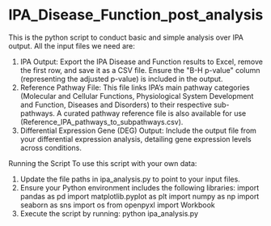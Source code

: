 # IPA_Disease_Function_post_analysis
This is the python script to conduct basic and simple analysis over IPA output.
All the input files we need are:
1. IPA Output: Export the IPA Disease and Function results to Excel, remove the first row, and save it as a CSV file. Ensure the "B-H p-value" column (representing the adjusted p-value) is included in the output.
2. Reference Pathway File: This file links IPA’s main pathway categories (Molecular and Cellular Functions, Physiological System Development and Function, Diseases and Disorders) to their respective sub-pathways. A curated pathway reference file is also available for use (Reference_IPA_pathways_to_subpathways.csv).
3. Differential Expression Gene (DEG) Output: Include the output file from your differential expression analysis, detailing gene expression levels across conditions.

Running the Script
To use this script with your own data:

1. Update the file paths in ipa_analysis.py to point to your input files.
2. Ensure your Python environment includes the following libraries:
   import pandas as pd
   import matplotlib.pyplot as plt
   import numpy as np
   import seaborn as sns
   import os
   from openpyxl import Workbook
3. Execute the script by running:
   python ipa_analysis.py


